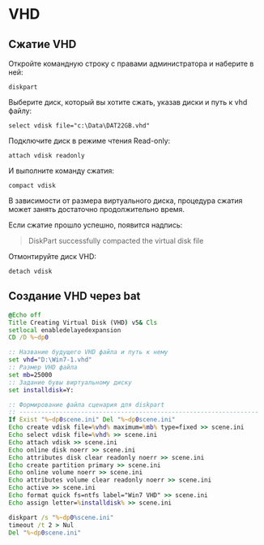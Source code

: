 # VHD

## Сжатие VHD

Откройте командную строку с правами администратора и наберите в ней:

```plaintext
diskpart
```

Выберите диск, который вы хотите сжать, указав диски и путь к vhd файлу:

```plaintext
select vdisk file="c:\Data\DAT22GB.vhd"
```

Подключите диск в режиме чтения Read-only:

```plaintext
attach vdisk readonly
```

И выполните команду сжатия:

```plaintext
compact vdisk
```

В зависимости от размера виртуального диска, процедура сжатия может занять достаточно продолжительно время.

Если сжатие прошло успешно, появится надпись:

> DiskPart successfully compacted the virtual disk file

Отмонтируйте диск VHD:

```plaintext
detach vdisk
```

## Создание VHD через bat

```bat
@Echo off
Title Creating Virtual Disk (VHD) v5& Cls
setlocal enabledelayedexpansion
CD /D %~dp0

:: Название будущего VHD файла и путь к нему
set vhd="D:\Win7-1.vhd"
:: Размер VHD файла
set mb=25000
:: Задание бувы виртуальному диску
set installdisk=Y:

:: Формирование файла сценария для diskpart
:: ------------------------------------------------------------------
If Exist "%~dp0scene.ini" Del "%~dp0scene.ini"
Echo create vdisk file=%vhd% maximum=%mb% type=fixed >> scene.ini
Echo select vdisk file=%vhd% >> scene.ini
Echo attach vdisk >> scene.ini
Echo online disk noerr >> scene.ini
Echo attributes disk clear readonly noerr >> scene.ini
Echo create partition primary >> scene.ini
Echo online volume noerr >> scene.ini
Echo attributes volume clear readonly noerr >> scene.ini
Echo active >> scene.ini
Echo format quick fs=ntfs label="Win7 VHD" >> scene.ini
Echo assign letter=%installdisk% >> scene.ini

diskpart /s "%~dp0%scene.ini"
timeout /t 2 > Nul
Del "%~dp0scene.ini"
```